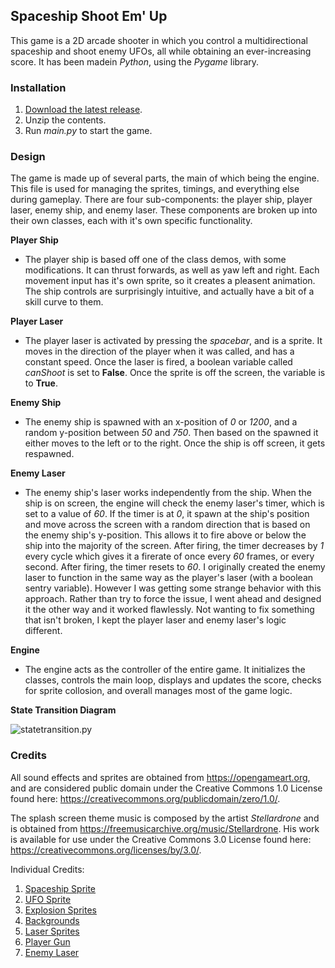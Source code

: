 ## Spaceship Shoot Em' Up

This game is a 2D arcade shooter in which you control a multidirectional spaceship and shoot enemy UFOs, 
all while obtaining an ever-increasing score. It has been madein *Python*, using the *Pygame* library.

<p align="right"></p>

### Installation

1. [Download the latest release](https://github.com/AlexWaclawik/Spaceship-Game/releases/tag/final).
2. Unzip the contents.
3. Run *main.py* to start the game.

<p align="right"></p>

### Design

The game is made up of several parts, the main of which being the engine. This file is used for managing the sprites,
timings, and everything else during gameplay. There are four sub-components: the player ship, player laser, enemy ship, and enemy laser.
These components are broken up into their own classes, each with it's own specific functionality.

**Player Ship**
- The player ship is based off one of the class demos, with some modifications. It can thrust forwards, 
as well as yaw left and right. Each movement input has it's own sprite, so it creates a pleasent animation. 
The ship controls are surprisingly intuitive, and actually have a bit of a skill curve to them.

**Player Laser**
- The player laser is activated by pressing the *spacebar*, and is a sprite. It moves in the direction of the player
when it was called, and has a constant speed. Once the laser is fired, a boolean variable called *canShoot* is set to
**False**. Once the sprite is off the screen, the variable is to **True**.

**Enemy Ship**
- The enemy ship is spawned with an x-position of *0* or *1200*, and a random y-position between *50* and *750*. Then based on the spawned
it either moves to the left or to the right. Once the ship is off screen, it gets respawned.

**Enemy Laser**
- The enemy ship's laser works independently from the ship. When the ship is on screen, the engine will check the enemy laser's timer,
which is set to a value of *60*. If the timer is at *0*, it spawn at the ship's position and move across the screen with a random direction
that is based on the enemy ship's y-position. This allows it to fire above or below the ship into the majority of the screen. After firing,
the timer decreases by *1* every cycle which gives it a firerate of once every *60* frames, or every second. After firing, the timer resets to *60*. 
I originally created the enemy laser to function in the same way as the player's laser (with a boolean sentry variable). However I was getting
some strange behavior with this approach. Rather than try to force the issue, I went ahead and designed it the other way and it worked flawlessly.
Not wanting to fix something that isn't broken, I kept the player laser and enemy laser's logic different.

**Engine**
- The engine acts as the controller of the entire game. It initializes the classes, controls the main loop, displays and updates the 
score, checks for sprite collosion, and overall manages most of the game logic.

**State Transition Diagram**

![statetransition.py](https://i.imgur.com/HzbVXbP.png)

<p align="right"></p>

### Credits

All sound effects and sprites are obtained from https://opengameart.org, and are considered public domain under the
Creative Commons 1.0 License found here: https://creativecommons.org/publicdomain/zero/1.0/.

The splash screen theme music is composed by the artist *Stellardrone* and is obtained from https://freemusicarchive.org/music/Stellardrone.
His work is available for use under the Creative Commons 3.0 License found here: https://creativecommons.org/licenses/by/3.0/.

Individual Credits:
1. [Spaceship Sprite](https://opengameart.org/content/spaceship-9)
2. [UFO Sprite](https://opengameart.org/content/gunship)
3. [Explosion Sprites](https://opengameart.org/content/bubble-explosion)
4. [Backgrounds](https://www.nasa.gov/mission_pages/hubble/multimedia/index.html)
5. [Laser Sprites](https://opengameart.org/content/lasers-and-beams)
6. [Player Gun](https://opengameart.org/content/synthesized-explosion)
7. [Enemy Laser](https://opengameart.org/content/laser-fire-0)